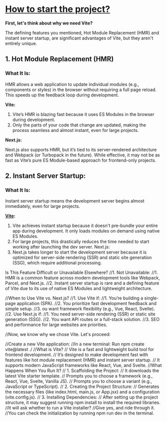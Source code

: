# <u> How to start the project? </u>

**First, let's think about why we need Vite?**

The defining features you mentioned, Hot Module Replacement (HMR) and instant server startup, are significant advantages of Vite, but they aren't entirely unique.

## 1. Hot Module Replacement (HMR)
### What It Is:
HMR allows a web application to update individual modules (e.g., components or styles) in the browser without requiring a full page reload. This speeds up the feedback loop during development.

**Vite:**
1. Vite’s HMR is blazing fast because it uses ES Modules in the browser during development.
2. Only the parts of your code that change are updated, making the process seamless and almost instant, even for large projects.

**Next.js:**

Next.js also supports HMR, but it’s tied to its server-rendered architecture and Webpack (or Turbopack in the future). While effective, it may not be as fast as Vite’s pure ES Module-based approach for frontend-only projects.

## 2. Instant Server Startup:

### What It Is:
Instant server startup means the development server begins almost immediately, even for large projects.

**<u>Vite</u>:**
1. Vite achieves instant startup because it doesn't pre-bundle your entire app during development. It only loads modules on demand using native ES Modules.
2. For large projects, this drastically reduces the time needed to start working after launching the dev server.
Next.js:
1. Next.js takes longer to start the development server because it is optimized for server-side rendering (SSR) and static site generation (SSG), which require additional processing.

Is This Feature Difficult or Unavailable Elsewhere?
//1. Not Unavailable:
//1. HMR is a common feature across modern development tools like Webpack, Parcel, and Next.js.
//2. Instant server startup is rare and a defining feature of Vite due to its use of native ES Modules and lightweight architecture.

//When to Use Vite vs. Next.js?
//1. Use Vite if:
//1. You’re building a single-page application (SPA).
//2. You prioritize fast development feedback and simple setup.
//3. ou want framework flexibility (e.g., Vue, React, Svelte).
//2. Use Next.js if:
//1. You need server-side rendering (SSR) or static site generation (SSG).
//2. You want API routes or a full-stack solution.
//3. SEO and performance for large websites are priorities.

//Now, we know why we chose Vite. Let's proceed:

//Create a new Vite application:
//In a new terminal: Run npm create vite@latest ./
//What is Vite?
// Vite is a fast and lightweight build tool for frontend development.
// It’s designed to make development fast with features like hot module replacement (HMR) and instant server startup.
// It supports modern JavaScript frameworks like React, Vue, and Svelte.
//What Happens When You Run It?
// 1. Scaffolding the Project:
// It downloads the latest Vite starter template.
// Prompts you to choose a framework (e.g., React, Vue, Svelte, Vanilla JS).
// Prompts you to choose a variant (e.g., JavaScript or TypeScript).
// 2. Creating the Project Structure:
// Generates the necessary files (like index.html, main.js, or App.jsx) and a configuration (vite.config.js).
// 3. Installing Dependencies:
// After setting up the project structure, it may suggest running npm install to install the required libraries.
//It will ask whether to run a Vite installer?
//Give yes, and ride through it.
//You can check the initialization by running npm run dev in the terminal.